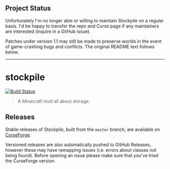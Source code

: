 ## Project Status

Unfortunately I'm no longer able or willing to maintain Stockpile on a regular basis. I'd be happy to transfer the repo and Curse page if any maintainers are interested (inquire in a GitHub issue).

Patches under version 1.1 may still be made to preserve worlds in the event of game-crashing bugs and conflicts. The original README text follows below.

---

# stockpile

[![Build Status](https://travis-ci.org/branchpanic/stockpile.svg?branch=master)](https://travis-ci.org/branchpanic/stockpile)

> A Minecraft mod all about storage.

## Releases

Stable releases of Stockpile, built from the `master` branch, are available on
[CurseForge](https://minecraft.curseforge.com/projects/stockpile/files).

Versioned releases are also automatically pushed to GitHub Releases, however these may have remapping issues (i.e.
errors about classes not being found). Before opening an issue please make sure that you've tried the CurseForge
version.
